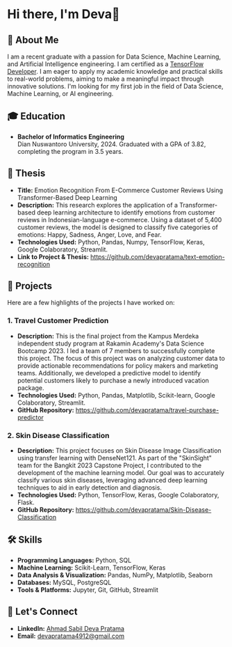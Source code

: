 

# Hi there, I'm Deva👋

## 🚀 About Me

I am a recent graduate with a passion for Data Science, Machine Learning, and Artificial Intelligence engineering. I am certified as a [TensorFlow Developer](https://www.credential.net/a5c3602b-c7d3-4cce-a23c-fc1b0e2b53dc#gs.17fao6). I am eager to apply my academic knowledge and practical skills to real-world problems, aiming to make a meaningful impact through innovative solutions. I'm looking for my first job in the field of Data Science, Machine Learning, or AI engineering.

## 🎓 Education

- **Bachelor of Informatics Engineering**  
  Dian Nuswantoro University, 2024.
  Graduated with a GPA of 3.82, completing the program in 3.5 years.

## 📜 Thesis

- **Title:** Emotion Recognition From E-Commerce Customer Reviews Using Transformer-Based Deep Learning
- **Description:** This research explores the application of a Transformer-based deep learning architecture to identify emotions from customer reviews in Indonesian-language e-commerce. Using a dataset of 5,400 customer reviews, the model is designed to classify five categories of emotions: Happy, Sadness, Anger, Love, and Fear.
- **Technologies Used:** Python, Pandas, Numpy, TensorFlow, Keras, Google Colaboratory, Streamlit.
- **Link to Project & Thesis:** https://github.com/devapratama/text-emotion-recognition

## 🔭 Projects

Here are a few highlights of the projects I have worked on:

### 1. **Travel Customer Prediction**
- **Description:** This is the final project from the Kampus Merdeka independent study program at Rakamin Academy's Data Science Bootcamp 2023. I led a team of 7 members to successfully complete this project. The focus of this project was on analyzing customer data to provide actionable recommendations for policy makers and marketing teams. Additionally, we developed a predictive model to identify potential customers likely to purchase a newly introduced vacation package.
- **Technologies Used:** Python, Pandas, Matplotlib, Scikit-learn, Google Colaboratory, Streamlit.
- **GitHub Repository:** https://github.com/devapratama/travel-purchase-predictor

### 2. **Skin Disease Classification**
- **Description:** This project focuses on Skin Disease Image Classification using transfer learning with DenseNet121. As part of the "SkinSight" team for the Bangkit 2023 Capstone Project, I contributed to the development of the machine learning model. Our goal was to accurately classify various skin diseases, leveraging advanced deep learning techniques to aid in early detection and diagnosis.
- **Technologies Used:** Python, TensorFlow, Keras, Google Colaboratory, Flask.
- **GitHub Repository:** https://github.com/devapratama/Skin-Disease-Classification

<!--### 3. **Spam SMS Classification**
- **Description:** .
- **Technologies Used:** Python, Scikit-learn, Nltk, Google Colaboratory, Streamlit.
- **GitHub Repository:** [-] -->

## 🛠️ Skills

- **Programming Languages:** Python, SQL
- **Machine Learning:** Scikit-Learn, TensorFlow, Keras
- **Data Analysis & Visualization:** Pandas, NumPy, Matplotlib, Seaborn
- **Databases:** MySQL, PostgreSQL
- **Tools & Platforms:** Jupyter, Git, GitHub, Streamlit

<!--## 🌱 What I'm Currently Learning

- Advanced Machine Learning Algorithms
- Deep Learning Techniques
- Natural Language Processing (NLP)
- Big Data Technologies-->

## 💬 Let's Connect

- **LinkedIn:** [Ahmad Sabil Deva Pratama](https://linkedin.com/in/deva-pratama/)
- **Email:** [devapratama4912@gmail.com](mailto:devapratama4912@gmail.com)
